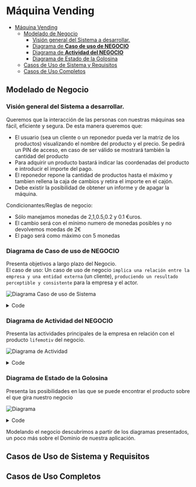 # Máquina Vending
<!--
Nomenclatura PlantUML
https://crashedmind.github.io/PlantUMLHitchhikersGuide/index.html

VSCODE settings.json
PlantUML Server:
https://www.plantuml.com/plantuml
-->
- [Máquina Vending](#máquina-vending)
  - [Modelado de Negocio](#modelado-de-negocio)
    - [Visión general del Sistema a desarrollar.](#visión-general-del-sistema-a-desarrollar)
    - [Diagrama de **Caso de uso de NEGOCIO**](#diagrama-de-caso-de-uso-de-negocio)
    - [Diagrama de **Actividad del NEGOCIO**](#diagrama-de-actividad-del-negocio)
    - [Diagrama de Estado de la Golosina](#diagrama-de-estado-de-la-golosina)
  - [Casos de Uso de Sistema y Requisitos](#casos-de-uso-de-sistema-y-requisitos)
  - [Casos de Uso Completos](#casos-de-uso-completos)
## Modelado de Negocio

### Visión general del Sistema a desarrollar.

Queremos que la interacción de las personas con nuestras máquinas sea fácil, eficiente y segura. De esta manera queremos que:
- El usuario (sea un cliente o un reponedor pueda ver la matriz de los productos) visualizando el nombre del producto y el precio. Se pedirá un PIN de acceso, en caso de ser válido se mostrará también la cantidad del producto
- Para adquirir un producto bastará indicar las coordenadas del producto e introducir el importe del pago.
- El reponedor repone la cantidad de productos hasta el máximo y tambien rellena la caja de cambios y retira el importe en el cajón.
- Debe existir la posibilidad de obtener un informe y de apagar la máquina.

Condicionantes/Reglas de negocio:
- Sólo manejamos monedas de 2,1,0.5,0.2 y 0.1 €uros.
- El cambio será con el mínimo numero de monedas posibles y no devolvemos moedas de 2€
- El pago será como máximo con 5 monedas

### Diagrama de **Caso de uso de NEGOCIO**

Presenta objetivos a largo plazo del Negocio.   
El caso de uso:
Un caso de uso de negocio `implica una relación entre la empresa y una entidad externa` (un cliente), `produciendo un resultado perceptible y consistente` para la empresa y el actor.

![Diagrama Caso de uso de Sistema](http://www.plantuml.com/plantuml/proxy?src=https://raw.githubusercontent.com/srlopez/RUP/master/ejemplos/maquina_vending.md&idx=0 "")

<img src="[Diagrama de Caso de Uso de Negocio](http://www.plantuml.com/plantuml/proxy?src=https://raw.githubusercontent.com/srlopez/RUP/master/ejemplos/maquina_vending.md&idx=0)" alt=""/>


<details><summary>Code</summary>

```plantuml
@startuml
left to right direction
:Cliente:/ as cli
:Proveedor:/ as pro
:<<worker>>\nAdministrador:/ as jefe
:<<worker>>\nReponedor:/ as repo
(Comprar Golosinas)/ as comprar
rectangle Límite_de_Automatización:_La_Máquina {
  (Vender Golosinas)/ as vender
  (Reponer Golosinas)/ as reponer
}
cli -- vender
repo -- reponer
pro -- comprar
comprar -- jefe
@enduml
```
</details>

### Diagrama de **Actividad del NEGOCIO**

Presenta las actividades principales de la empresa en relación con el producto `lifemotiv` del negocio.

![Diagrama de Actividad](http://www.plantuml.com/plantuml/proxy?src=https://raw.githubusercontent.com/srlopez/RUP/master/ejemplos/maquina_vending.md&idx=1)

<details><summary>Code</summary>

```plantuml
@startuml
title Máquina Vending
|Proveedor|
|Administrador|
|Reponedor|
|Cliente|
|Administrador|
start
:Encargar golosinas;
|Proveedor|
:Enviar golosinas;
|Reponedor|
:Recibir golosinas;
:Reponer golosinas;
|Cliente|
:Comprar golosinas;
stop
@enduml
```
</details>


### Diagrama de Estado de la Golosina

Presenta las posibilidades en las que se puede encontrar el producto sobre el que gira nuestro negocio

![Diagrama](http://www.plantuml.com/plantuml/proxy?src=https://raw.githubusercontent.com/srlopez/RUP/master/ejemplos/maquina_vending.md&idx=2)

<details><summary>Code</summary>

```plantuml
@startuml
skinparam state {
    ' StartColor PaleGreen
    ' EndColor Red
    BackgroundColor White
    ' BackgroundColor<<Junction>> GreenYellow  
    BorderColor Gray
    ' FontName Consolas
}
left to right direction
[*] -d-> Registrado
Registrado --> Encargado : Pedido
Encargado --> EnStock : Recibido 
EnStock -r-> EnMaquina : Reparto
state EnMaquina {    
  top to bottom direction
  [*] --> Disponible    
  Disponible --> Agotado : [OK]
  Agotado --> Disponible
  Agotado --> [*]
}

EnStock : Esperamos alerta de máquina
Registrado : Producto en nuestro sistema
Encargado: Pedido realizado
Disponible: Cantidad>0
Agotado: Cantidad=0
@enduml
```
</details>

Modelando el negocio descubrimos a partir de los diagramas presentados, un poco más sobre el Dominio de nuestra aplicación.


## Casos de Uso de Sistema y Requisitos


## Casos de Uso Completos

